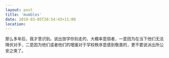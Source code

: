 ```yaml
---
layout: post
title: 'mumbles'
date: 2019-03-05T20:54:43+11:00
location: 
---
```



<span style="background-color: white; color: #222222; font-family: georgia, times, serif; font-size: 12.8px;">那么多年后，我才意识到。说出放学你别走的，大概率是弱者，一是因为在当下他们无法降伏对手，二是因为他们或者他们的增援对于学校秩序是感到敬畏的，更不要说派出所公安之类了。</span>
